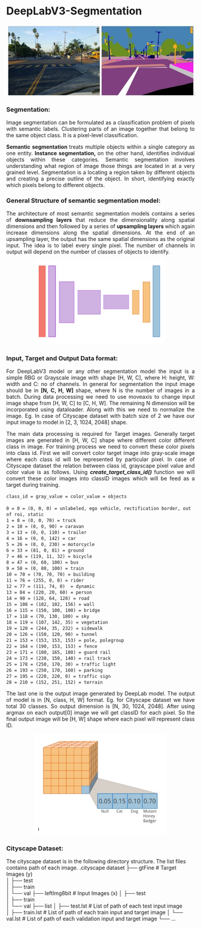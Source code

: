 # DeepLabV3-Segmentation

<p align="center">
  <img src="https://github.com/sanketsalunkhe12/DeepLabV3-Segmentation/blob/main/readme_data/Screenshot%20from%202022-08-02%2015-44-07.png">
</p>


### Segmentation: 

<p align="justify"> Image segmentation can be formulated as a classification problem of pixels with semantic labels. Clustering parts of an image together that belong to the same object class. It is a pixel-level classification. </p>

<p align="justify"> <strong> Semantic segmentation </strong> treats multiple objects within a single category as one entity. <strong> Instance segmentation, </strong> on the other hand, identifies individual objects within these categories. Semantic segmentation involves understanding what region of image those things are located in at a very grained level. Segmentation is a locating a region taken by different objects and creating a precise outline of the object. In short, identifying exactly which pixels belong to different objects.  </p>  

### General Structure of semantic segmentation model:

<p align="justify"> The architecture of most semantic segmentation models contains a series of <strong> downsampling layers </strong> that reduce the dimensionality along spatial dimensions and then followed by a series of <strong> upsampling layers </strong> which again increase dimensions along the spatial dimensions. At the end of an upsampling layer, the output has the same spatial dimensions as the original input. The idea is to label every single pixel. The number of channels in output will depend on the number of classes of objects to identify.  </p>

<p align="center">
  <img src="https://github.com/sanketsalunkhe12/DeepLabV3-Segmentation/blob/main/readme_data/Screenshot%20from%202022-08-02%2015-41-44.png" width="350">
</p>
  
### Input, Target and Output Data format:

<p align="justify"> For DeepLabV3 model or any other segmentation model the input is a simple RBG or Grayscale image with shape [H, W, C], where H: height, W: width and C: no of channels. In general for segmentation the input image should be in <b>[N, C, H, W] </b> shape, where N is the number of images in a batch. During data processing we need to use moveaxis to change input image shape from [H, W, C] to [C, H, W]. The remaining N dimension will be incorporated using dataloader. Along with this we need to normalize the image. Eg. In case of Cityscape dataset with batch size of 2 we have our input image to model in [2, 3, 1024, 2048] shape. </p>

<p align="justify"> The main data processing is required for Target images. Generally target images are generated in [H, W, C] shape where different color different class in image. For training process we need to convert these color pixels into class id. First we will convert color target image into gray-scale image where each class id will be represented by particular pixel. In case of Cityscape dataset the relation between class id, grayscape pixel value and color value is as follows. Using <b> <i> create_target_class_id() </i> </b> function we will convert these color images into classID images which will be feed as a target during training.    </p>

    class_id = gray_value = color_value = objects

    0 = 0 = (0, 0, 0) = unlabeled, ego vehicle, rectification border, out of roi, static
    1 = 8 = (0, 0, 70) = truck
    2 = 10 = (0, 0, 90) = caravan
    3 = 13 = (0, 0, 110) = trailer
    4 = 16 = (0, 0, 142) = car
    5 = 26 = (0, 0, 230) = motorcycle
    6 = 33 = (81, 0, 81) = ground
    7 = 46 = (119, 11, 32) = bicycle
    8 = 47 = (0, 60, 100) = bus
    9 = 58 = (0, 80, 100) = train
    10 = 70 = (70, 70, 70) = building
    11 = 76 = (255, 0, 0) = rider
    12 = 77 = (111, 74, 0)  = dynamic
    13 = 84 = (220, 20, 60) = person
    14 = 90 = (128, 64, 128) = road
    15 = 108 = (102, 102, 156) = wall
    16 = 115 = (150, 100, 100) = bridge
    17 = 118 = (70, 130, 180) = sky
    18 = 119 = (107, 142, 35) = vegetation
    19 = 120 = (244, 35, 232) = sidewalk
    20 = 126 = (150, 120, 90) = tunnel
    21 = 153 = (153, 153, 153) = pole, polegroup
    22 = 164 = (190, 153, 153) = fence
    23 = 171 = (180, 165, 180) = guard rail
    24 = 173 = (230, 150, 140) = rail track
    25 = 178 = (250, 170, 30) = traffic light
    26 = 193 = (250, 170, 160) = parking
    27 = 195 = (220, 220, 0) = traffic sign
    28 = 210 = (152, 251, 152) = terrain
    
<p align="justify"> The last one is the output image generated by DeepLab model. The output of model is in [N, class, H, W] format. Eg. for Cityscape dataset we have total 30 classes. So output dimension is [N, 30, 1024, 2048]. After using argmax on each output[0] image we will get classID for each pixel. So the final output image will be [H, W] shape where each pixel will represent class ID. </p>

<p align="center">
  <img src="https://github.com/sanketsalunkhe12/DeepLabV3-Segmentation/blob/main/readme_data/Screenshot%20from%202022-08-02%2015-41-11.png" width="350">
</p>

### Cityscape Dataset:

The cityscape dataset is in the following directory structure. The list files contains path of each image. 
    .cityscape dataset
    ├── gtFine           # Target Images (y)        
    │   ├── test          
    │   ├── train       
    │   └── val
    ├── leftImg8bit      # Input Images (x)
    │   ├── test         
    │   ├── train       
    │   └── val
    ├── list
    │   ├── test.lst     # List of path of each test input image    
    │   ├── train.lst    # List of path of each train input and target image
    │   └── val.lst      # List of path of each validation input and target image 
    └── ...

